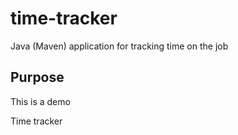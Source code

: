 # time-tracker
Java (Maven) application for tracking time on the job

## Purpose

This is a demo

Time tracker
